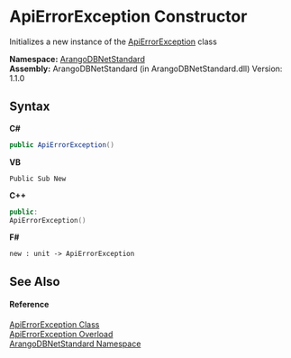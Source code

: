 # ApiErrorException Constructor 
 

Initializes a new instance of the <a href="0a4502e4-4207-2375-a5f2-66eb56e92746">ApiErrorException</a> class

**Namespace:**&nbsp;<a href="069489ce-b545-4054-943a-23b806da64e9">ArangoDBNetStandard</a><br />**Assembly:**&nbsp;ArangoDBNetStandard (in ArangoDBNetStandard.dll) Version: 1.1.0

## Syntax

**C#**<br />
``` C#
public ApiErrorException()
```

**VB**<br />
``` VB
Public Sub New
```

**C++**<br />
``` C++
public:
ApiErrorException()
```

**F#**<br />
``` F#
new : unit -> ApiErrorException
```


## See Also


#### Reference
<a href="0a4502e4-4207-2375-a5f2-66eb56e92746">ApiErrorException Class</a><br /><a href="ed0cffe7-6b0b-aee5-2c1d-ff17edc374ba">ApiErrorException Overload</a><br /><a href="069489ce-b545-4054-943a-23b806da64e9">ArangoDBNetStandard Namespace</a><br />